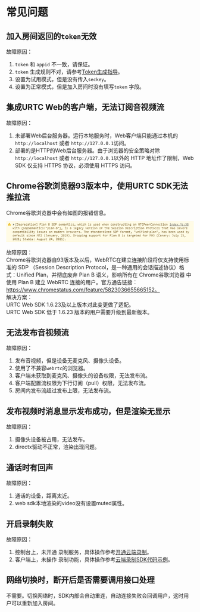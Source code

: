 # 常见问题

## 加入房间返回的`token`无效

故障原因：  
1. `token` 和 `appid` 不一致，请保证。  
2. `token` 生成规则不对，请参考[Token生成指导](urtc/sdk/token)。  
3. 设置为试用模式，但是没有传入`seckey`。  
4. 设置为正常模式，但是加入房间时没有填写`token` 字段。  

## 集成URTC Web的客户端，无法订阅音视频流

故障原因：  
1. 未部署Web后台服务器。运行本地服务时，Web客户端只能通过本机的 `http://localhost` 或者 `http://127.0.0.1`访问。
2. 部署的是HTTP的Web后台服务器。由于浏览器的安全策略对除`http://localhost` 或者 `http://127.0.0.1`以外的 HTTP 地址作了限制，Web SDK 仅支持 HTTPS 协议，必须使用 HTTPS 访问。

## Chrome谷歌浏览器93版本中，使用URTC SDK无法推拉流
Chrome谷歌浏览器中会有如图的报错信息。 

![ ](images/SDP_PlanB.png)

故障原因：    
Chrome谷歌浏览器自93版本及以后，WebRTC在建立连接阶段将仅支持使用标准的 SDP （Session Description Protocol，是一种通用的会话描述协议）格式：Unified Plan，并彻底废弃 Plan B 语义，影响所有在 Chrome谷歌浏览器 中使用 Plan B 建立 WebRTC 连接的用户。官方通告链接：https://www.chromestatus.com/feature/5823036655665152。    
解决方案：    
URTC Web SDK 1.6.23及以上版本对此变更做了适配。    
URTC Web SDK 低于 1.6.23 版本的用户需要升级到最新版本。    

## 无法发布音视频流

故障原因：  
1. 发布音视频，但是设备无麦克风、摄像头设备。
2. 使用了不兼容`webrtc`的浏览器。
3. 客户端未获取到麦克风、摄像头的设备权限，无法发布流。
4. 客户端配置流权限为下行订阅（pull）权限，无法发布流。  
5. 房间内发布流超过发布上限，无法发布流。  

## 发布视频时消息显示发布成功，但是渲染无显示

故障原因：  
1. 摄像头设备被占用，无法发布。  
2. directx驱动不正常，渲染出现问题。  

## 通话时有回声

故障原因：  
1. 通话的设备，距离太近。   
2. web sdk本地渲染的video没有设置muted属性。    


## 开启录制失败

故障原因：    
1. 控制台上，未开通 录制服务，具体操作参考[开通云端录制](urtc/cloudRecord/index)。 
2. 客户端上，未操作 录制功能，具体操作参考[云端录制SDK代码示例](urtc/cloudRecord/RecordStart)。

## 网络切换时，断开后是否需要调用接口处理

不需要。切换网络时，SDK内部会自动重连，自动连接失败会回调用户，这时用户可以重新加入房间。 
